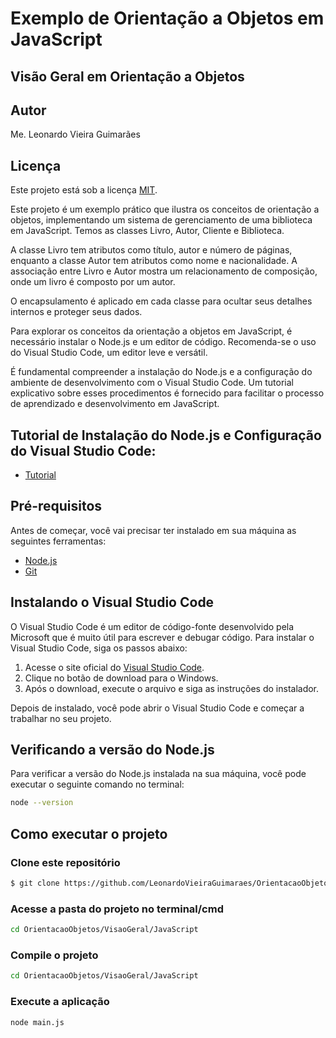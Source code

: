 # Exemplo de Orientação a Objetos em JavaScript

## Visão Geral em Orientação a Objetos

## Autor
Me. Leonardo Vieira Guimarães

## Licença
Este projeto está sob a licença [MIT](./LICENSE).

Este projeto é um exemplo prático que ilustra os conceitos de orientação a objetos, implementando um sistema de gerenciamento de uma biblioteca em JavaScript. Temos as classes Livro, Autor, Cliente e Biblioteca.

A classe Livro tem atributos como título, autor e número de páginas, enquanto a classe Autor tem atributos como nome e nacionalidade. A associação entre Livro e Autor mostra um relacionamento de composição, onde um livro é composto por um autor.

O encapsulamento é aplicado em cada classe para ocultar seus detalhes internos e proteger seus dados.

Para explorar os conceitos da orientação a objetos em JavaScript, é necessário instalar o Node.js e um editor de código. Recomenda-se o uso do Visual Studio Code, um editor leve e versátil.

É fundamental compreender a instalação do Node.js e a configuração do ambiente de desenvolvimento com o Visual Studio Code. Um tutorial explicativo sobre esses procedimentos é fornecido para facilitar o processo de aprendizado e desenvolvimento em JavaScript.

## Tutorial de Instalação do Node.js e Configuração do Visual Studio Code:
- [Tutorial](https://www.youtube.com/watch?v=UZX5kH72Yx4)

## Pré-requisitos

Antes de começar, você vai precisar ter instalado em sua máquina as seguintes ferramentas:
- [Node.js](https://nodejs.org/en/download/)
- [Git](https://git-scm.com)

## Instalando o Visual Studio Code

O Visual Studio Code é um editor de código-fonte desenvolvido pela Microsoft que é muito útil para escrever e debugar código. Para instalar o Visual Studio Code, siga os passos abaixo:

1. Acesse o site oficial do [Visual Studio Code](https://code.visualstudio.com/Download).
2. Clique no botão de download para o Windows.
3. Após o download, execute o arquivo e siga as instruções do instalador.

Depois de instalado, você pode abrir o Visual Studio Code e começar a trabalhar no seu projeto.

## Verificando a versão do Node.js

Para verificar a versão do Node.js instalada na sua máquina, você pode executar o seguinte comando no terminal:

```bash
node --version
```
## Como executar o projeto

### Clone este repositório
```bash
$ git clone https://github.com/LeonardoVieiraGuimaraes/OrientacaoObjetos
```
### Acesse a pasta do projeto no terminal/cmd
```bash
cd OrientacaoObjetos/VisaoGeral/JavaScript
```
### Compile o projeto
```bash
cd OrientacaoObjetos/VisaoGeral/JavaScript
```
### Execute a aplicação
```bash
node main.js
```